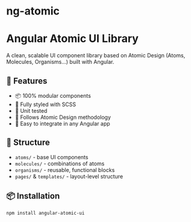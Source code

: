 # ng-atomic
# Angular Atomic UI Library

A clean, scalable UI component library based on Atomic Design (Atoms, Molecules, Organisms...) built with Angular.

## 🚀 Features

- 📦 100% modular components
- 🎨 Fully styled with SCSS
- 🧪 Unit tested
- 🧬 Follows Atomic Design methodology
- 🧰 Easy to integrate in any Angular app

## 📁 Structure

- `atoms/` - base UI components
- `molecules/` - combinations of atoms
- `organisms/` - reusable, functional blocks
- `pages/` & `templates/` - layout-level structure

## 📦 Installation

```bash
npm install angular-atomic-ui
